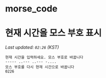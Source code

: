# morse_code
# 현재 시간을 모스 부호 표시
<!-- MORSE_TIME_START -->
_Last updated: `02:26` (KST)_

```
현재 시간을 입력하세요. 모스 부호로 바꿉니다
----- ..--- ..--- -....
모스 부호를 다시 현재 시간으로 바꿉니다
0226
```
<!-- MORSE_TIME_END -->
